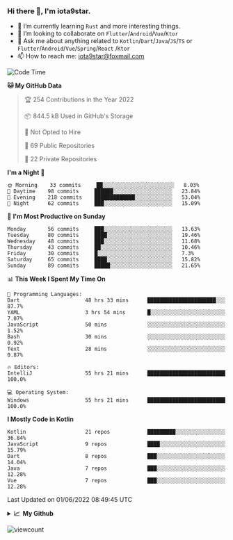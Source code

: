 ### Hi there 👋, I'm iota9star.

- 🌱 I’m currently learning `Rust` and more interesting things.
- 👯 I’m looking to collaborate on `Flutter`/`Android`/`Vue`/`Ktor`
- 💬 Ask me about anything related to `Kotlin`/`Dart`/`Java`/`JS`/`TS` or `Flutter`/`Android`/`Vue`/`Spring`/`React`
  /`Ktor`
- 📫 How to reach me: [iota9star@foxmail.com](iota9star@foxmail.com)



<!--START_SECTION:waka-->
![Code Time](http://img.shields.io/badge/Code%20Time-3%2C073%20hrs%2057%20mins-blue)

**🐱 My GitHub Data** 

> 🏆 254 Contributions in the Year 2022
 > 
> 📦 844.5 kB Used in GitHub's Storage 
 > 
> 🚫 Not Opted to Hire
 > 
> 📜 69 Public Repositories 
 > 
> 🔑 22 Private Repositories  
 > 
**I'm a Night 🦉** 

```text
🌞 Morning    33 commits     ██░░░░░░░░░░░░░░░░░░░░░░░   8.03% 
🌆 Daytime    98 commits     ██████░░░░░░░░░░░░░░░░░░░   23.84% 
🌃 Evening    218 commits    █████████████░░░░░░░░░░░░   53.04% 
🌙 Night      62 commits     ███░░░░░░░░░░░░░░░░░░░░░░   15.09%

```
📅 **I'm Most Productive on Sunday** 

```text
Monday       56 commits     ███░░░░░░░░░░░░░░░░░░░░░░   13.63% 
Tuesday      80 commits     ████░░░░░░░░░░░░░░░░░░░░░   19.46% 
Wednesday    48 commits     ███░░░░░░░░░░░░░░░░░░░░░░   11.68% 
Thursday     43 commits     ██░░░░░░░░░░░░░░░░░░░░░░░   10.46% 
Friday       30 commits     █░░░░░░░░░░░░░░░░░░░░░░░░   7.3% 
Saturday     65 commits     ████░░░░░░░░░░░░░░░░░░░░░   15.82% 
Sunday       89 commits     █████░░░░░░░░░░░░░░░░░░░░   21.65%

```


📊 **This Week I Spent My Time On** 

```text
💬 Programming Languages: 
Dart                     48 hrs 33 mins      ██████████████████████░░░   87.7% 
YAML                     3 hrs 54 mins       █░░░░░░░░░░░░░░░░░░░░░░░░   7.07% 
JavaScript               50 mins             ░░░░░░░░░░░░░░░░░░░░░░░░░   1.52% 
Bash                     30 mins             ░░░░░░░░░░░░░░░░░░░░░░░░░   0.92% 
Text                     28 mins             ░░░░░░░░░░░░░░░░░░░░░░░░░   0.87%

🔥 Editors: 
IntelliJ                 55 hrs 21 mins      █████████████████████████   100.0%

💻 Operating System: 
Windows                  55 hrs 21 mins      █████████████████████████   100.0%

```

**I Mostly Code in Kotlin** 

```text
Kotlin                   21 repos            █████████░░░░░░░░░░░░░░░░   36.84% 
JavaScript               9 repos             ████░░░░░░░░░░░░░░░░░░░░░   15.79% 
Dart                     8 repos             ███░░░░░░░░░░░░░░░░░░░░░░   14.04% 
Java                     7 repos             ███░░░░░░░░░░░░░░░░░░░░░░   12.28% 
Vue                      7 repos             ███░░░░░░░░░░░░░░░░░░░░░░   12.28%

```



 Last Updated on 01/06/2022 08:49:45 UTC
<!--END_SECTION:waka-->

<details>
  <summary><b>📈&nbsp;&nbsp;My Github</b></summary>
  <br>
  <img src='https://github-profile-trophy.vercel.app/?username=iota9star'>
  <img src='https://bad-apple-github-readme.vercel.app/api?show_bg=1&username=iota9star&hide_title=true'>
  <img src='http://cr-skills-chart-widget.azurewebsites.net/api/api?username=iota9star'>
</details>


![viewcount](https://count.getloli.com/get/@iota9star?theme=rule34)
